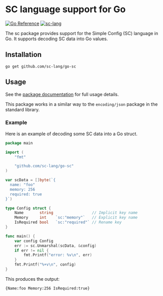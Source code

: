 # SC language support for Go

[![Go Reference](https://pkg.go.dev/badge/github.com/sc-lang/go-sc.svg)](https://pkg.go.dev/github.com/sc-lang/go-sc)
[![sc-lang](https://circleci.com/gh/sc-lang/go-sc.svg?style=shield)](https://circleci.com/gh/sc-lang/go-sc)

The sc package provides support for the Simple Config (SC) language in Go.
It supports decoding SC data into Go values.

## Installation

```
go get github.com/sc-lang/go-sc
```

## Usage

See the [package documentation](https://pkg.go.dev/github.com/sc-lang/go-sc) for full usage details.

This package works in a similar way to the `encoding/json` package in the standard library.

### Example

Here is an example of decoding some SC data into a Go struct.

```go
package main

import (
	"fmt"

	"github.com/sc-lang/go-sc"
)

var scData = []byte(`{
  name: "foo"
  memory: 256
  required: true
}`)

type Config struct {
    Name       string                 // Implicit key name
    Memory     int    `sc:"memory"`   // Explicit key name
    IsRequired bool   `sc:"required"` // Rename key
}

func main() {
	var config Config
	err := sc.Unmarshal(scData, &config)
	if err != nil {
		fmt.Printf("error: %v\n", err)
	}
	fmt.Printf("%+v\n", config)
}
```

This produces the output:

```
{Name:foo Memory:256 IsRequired:true}
```
